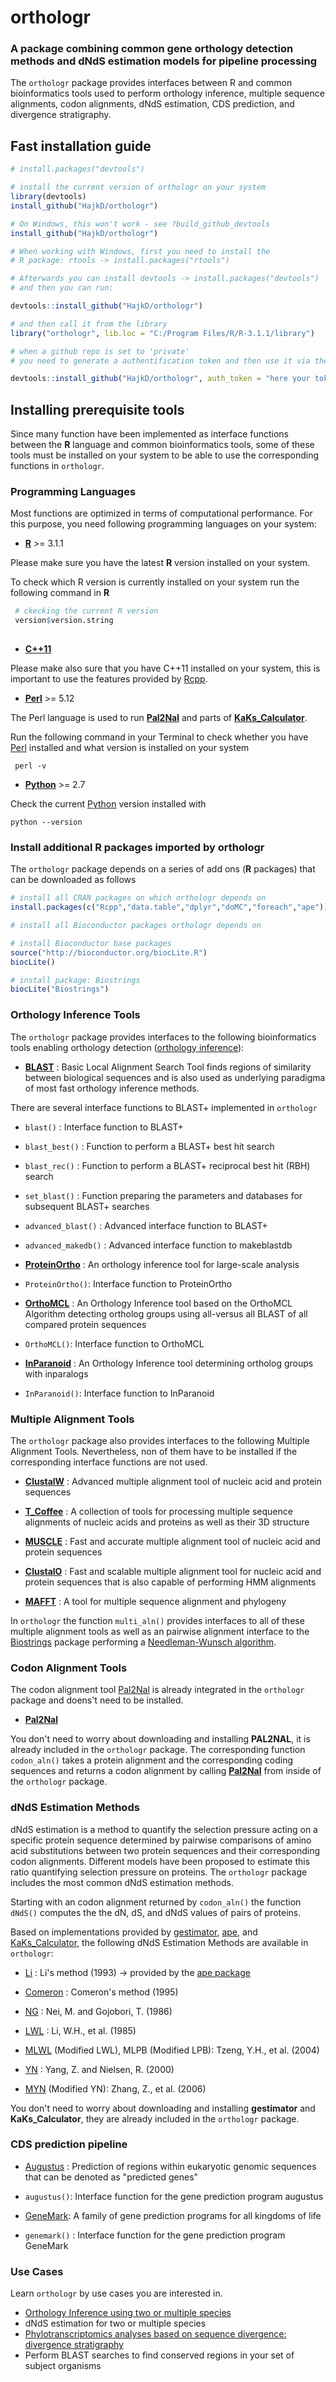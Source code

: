 orthologr
=========

### A package combining common gene orthology detection methods and dNdS estimation models for pipeline processing 

The `orthologr` package provides interfaces between R and common bioinformatics tools
used to perform orthology inference, multiple sequence alignments, codon alignments, dNdS estimation,
CDS prediction, and divergence stratigraphy.

## Fast installation guide

```r
# install.packages("devtools")

# install the current version of orthologr on your system
library(devtools)
install_github("HajkD/orthologr")

# On Windows, this won't work - see ?build_github_devtools
install_github("HajkD/orthologr")

# When working with Windows, first you need to install the
# R package: rtools -> install.packages("rtools")

# Afterwards you can install devtools -> install.packages("devtools")
# and then you can run:

devtools::install_github("HajkD/orthologr")

# and then call it from the library
library("orthologr", lib.loc = "C:/Program Files/R/R-3.1.1/library")

# when a github repo is set to 'private'
# you need to generate a authentification token and then use it via the argument: 'auth_token'

devtools::install_github("HajkD/orthologr", auth_token = "here your token")

```

## Installing prerequisite tools

Since many function have been implemented as interface functions between
the __R__ language and common bioinformatics tools, some of these tools must
be installed on your system to be able to use the corresponding functions in `orthologr`.

### Programming Languages

Most functions are optimized in terms of computational performance.
For this purpose, you need following programming languages on your system:

 - [__R__](http://www.cran.r-project.org) >= 3.1.1
 
 Please make sure you have the latest __R__ version installed on your system.
 
 To check which R version is currently installed on your system run the following command in __R__
 
```r
 # ckecking the current R version
 version$version.string
 
```
 
 - [__C++11__](http://isocpp.org/about)
 
 Please make also sure that you have C++11 installed on your system,
 this is important to use the features provided by [Rcpp](http://cran.r-project.org/web/packages/Rcpp/index.html).
 
 - [__Perl__](https://www.perl.org) >= 5.12
 
 The Perl language is used to run [__Pal2Nal__](http://www.bork.embl.de/pal2nal/) and parts of
 [__KaKs_Calculator__](https://code.google.com/p/kaks-calculator/).
 
Run the following command in your Terminal to check whether you have [Perl](https://www.perl.org)
installed and what version is installed on your system
 
```shell
 perl -v
```
 
 - [__Python__](https://www.python.org) >= 2.7

Check the current [Python](https://www.python.org) version installed with

```shell
python --version

```



### Install additional R packages imported by orthologr

The `orthologr` package depends on a series of add ons (__R__ packages) that can
be downloaded as follows


```r
# install all CRAN packages on which orthologr depends on
install.packages(c("Rcpp","data.table","dplyr","doMC","foreach","ape"))

# install all Bioconductor packages orthologr depends on

# install Bioconductor base packages
source("http://bioconductor.org/biocLite.R")
biocLite()

# install package: Biostrings
biocLite("Biostrings")


```


### Orthology Inference Tools

The `orthologr` package provides interfaces to the following bioinformatics tools 
enabling orthology detection ([orthology inference](http://link.springer.com/protocol/10.1007%2F978-1-61779-582-4_9)):

 - [__BLAST__](http://blast.ncbi.nlm.nih.gov/Blast.cgi?PAGE_TYPE=BlastDocs&DOC_TYPE=Download]) : Basic Local Alignment Search Tool finds regions of similarity between biological sequences and is also used as underlying paradigma of most fast orthology inference methods.
 
 There are several interface functions to BLAST+ implemented in `orthologr`
 
 - `blast()` : Interface function to BLAST+
 - `blast_best()` : Function to perform a BLAST+ best hit search
 - `blast_rec()` : Function to perform a BLAST+ reciprocal best hit (RBH) search
 - `set_blast()` : Function preparing the parameters and databases for subsequent BLAST+ searches
 - `advanced_blast()` : Advanced interface function to BLAST+
 - `advanced_makedb()` : Advanced interface function to makeblastdb
 
 - [__ProteinOrtho__](https://www.bioinf.uni-leipzig.de/Software/proteinortho/) : An orthology inference tool for large-scale analysis
 
 * `ProteinOrtho()`: Interface function to ProteinOrtho
 
 - [__OrthoMCL__](http://www.orthomcl.org/orthomcl/) : An Orthology Inference tool based on the OrthoMCL Algorithm detecting ortholog groups using all-versus all BLAST of all compared protein sequences
 
 * `OrthoMCL()`: Interface function to OrthoMCL
 
 - [__InParanoid__](http://inparanoid.sbc.su.se/cgi-bin/index.cgi) : An Orthology Inference tool determining ortholog groups with inparalogs

* `InParanoid()`: Interface function to InParanoid


### Multiple Alignment Tools

The `orthologr` package also provides interfaces to the following Multiple Alignment Tools.
Nevertheless, non of them have to be installed if the corresponding interface functions
are not used.

 - [__ClustalW__](http://www.clustal.org/clustal2/) : Advanced multiple alignment tool of nucleic acid and protein sequences
 
 - [__T_Coffee__](http://www.tcoffee.org/Projects/tcoffee/) : A collection of tools for processing multiple sequence alignments
 of nucleic acids and proteins as well as their 3D structure
 
 - [__MUSCLE__](http://www.drive5.com/muscle/) : Fast and accurate multiple alignment tool of nucleic acid and protein sequences
 
 - [__ClustalO__](http://www.clustal.org/omega/) : Fast and scalable multiple alignment tool for nucleic acid and protein sequences that is also
 capable of performing HMM alignments
 
 - [__MAFFT__](http://mafft.cbrc.jp/alignment/software/) : A tool for multiple sequence alignment and phylogeny

In `orthologr` the function `multi_aln()` provides interfaces to all of these multiple alignment tools
as well as an pairwise alignment interface to the [Biostrings](http://www.bioconductor.org/packages/release/bioc/html/Biostrings.html) package performing a [Needleman-Wunsch algorithm](http://www.sciencedirect.com/science/article/pii/0022283670900574).


### Codon Alignment Tools

The codon alignment tool [Pal2Nal](http://www.bork.embl.de/pal2nal/) is already integrated in the `orthologr` package
and doens't need to be installed.

 - [__Pal2Nal__](http://www.bork.embl.de/pal2nal/)

You don't need to worry about downloading and installing __PAL2NAL__, it is already included in the `orthologr` package.
The corresponding function `codon_aln()` takes a protein alignment and the corresponding coding sequences and returns
a codon alignment by calling [__Pal2Nal__](http://www.bork.embl.de/pal2nal/) from inside of the `orthologr` package.

### dNdS Estimation Methods

dNdS estimation is a method to quantify the selection pressure acting on a specific protein sequence determined by pairwise comparisons of
amino acid substitutions between two protein sequences and their corresponding codon alignments.
Different models have been proposed to estimate this ratio quantifying selection pressure on proteins.
The `orthologr` package includes the most common dNdS estimation methods.

Starting with an codon alignment returned by `codon_aln()` the function `dNdS()` computes
the the dN, dS, and dNdS values of pairs of proteins.

Based on implementations provided by [gestimator](http://molpopgen.org/software/libsequence.html), [ape](http://www.cran.r-project.org/web/packages/ape/index.html), and [KaKs_Calculator](https://code.google.com/p/kaks-calculator/),
the following dNdS Estimation Methods are available in `orthologr`:

 - [Li](http://link.springer.com/article/10.1007/BF02407308#page-1) : Li's method (1993) -> provided by the [ape package](http://cran.r-project.org/web/packages/ape/index.html)

 - [Comeron](http://link.springer.com/article/10.1007/BF00173196) : Comeron's method (1995)

 - [NG](http://mbe.oxfordjournals.org/content/3/5/418.short) : Nei, M. and Gojobori, T. (1986)

 - [LWL](http://mbe.oxfordjournals.org/content/2/2/150.short) : Li, W.H., et al. (1985)

 - [MLWL](http://mbe.oxfordjournals.org/content/21/12/2290.short) (Modified LWL), MLPB (Modified LPB): Tzeng, Y.H., et al. (2004)

 - [YN](http://mbe.oxfordjournals.org/content/17/1/32.short) : Yang, Z. and Nielsen, R. (2000)

 - [MYN](http://www.biomedcentral.com/1471-2148/6/44/) (Modified YN): Zhang, Z., et al. (2006)

You don't need to worry about downloading and installing __gestimator__ and __KaKs_Calculator__, they are already included in the `orthologr` package.



### CDS prediction pipeline


- [Augustus](http://bioinf.uni-greifswald.de/augustus/) : Prediction of regions within eukaryotic genomic sequences that can be denoted as "predicted genes"

* `augustus()`: Interface function for the gene prediction program augustus

- [GeneMark](http://exon.gatech.edu/GeneMark/): A family of gene prediction programs for all kingdoms of life

* `genemark()` : Interface function for the gene prediction program GeneMark

### Use Cases

Learn `orthologr` by use cases you are interested in.

- [Orthology Inference using two or multiple species](https://github.com/HajkD/orthologr/blob/master/vignettes/orthology_inference.Rmd)
- dNdS estimation for two or multiple species
- [Phylotranscriptomics analyses based on sequence divergence: divergence stratigraphy](https://github.com/HajkD/orthologr/blob/master/vignettes/divergence_stratigraphy.Rmd)
- Perform BLAST searches to find conserved regions in your set of subject organisms




